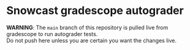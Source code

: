 # Snowcast gradescope autograder

**WARNING**:  The `main` branch of this repository is pulled live from gradescope to run autograder tests.  
Do not push here unless you are certain you want the changes live. 

